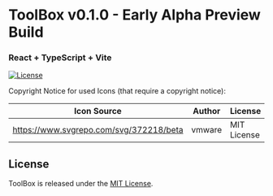 # ToolBox v0.1.0 - Early Alpha Preview Build
### React + TypeScript + Vite

[![License](https://img.shields.io/badge/license-MIT-blue.svg)](https://github.com/justinvollmer/Toolbox/blob/main/LICENSE)

Copyright Notice for used Icons (that require a copyright notice):

Icon Source | Author | License
--- | --- | ---
https://www.svgrepo.com/svg/372218/beta | vmware | MIT License

## License

ToolBox is released under the [MIT License](https://github.com/justinvollmer/ToolBox/blob/main/LICENSE).